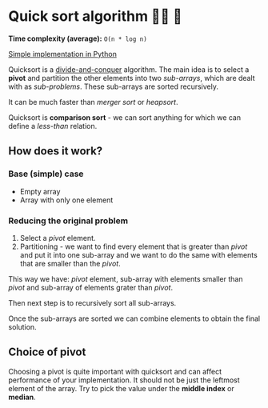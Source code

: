 # Quick sort algorithm 🏃‍♂️ 💨

**Time complexity (average):** `O(n * log n)`

[Simple implementation in Python](./quicksort.py)

Quicksort is a [divide-and-conquer](../../DivideAndConquer) algorithm. The main idea is to select a
**pivot** and partition the other elements into two _sub-arrays_, which are dealt with as
_sub-problems_. These sub-arrays are sorted recursively.

It can be much faster than _merger sort_ or _heapsort_.

Quicksort is **comparison sort** - we can sort anything for which we can define a _less-than_
relation.

## How does it work?

### Base (simple) case

- Empty array
- Array with only one element

### Reducing the original problem

1. Select a _pivot_ element.
2. Partitioning - we want to find every element that is greater than _pivot_ and put it into one
   sub-array and we want to do the same with elements that are smaller than the _pivot_.

This way we have: _pivot_ element, sub-array with elements smaller than _pivot_ and sub-array of
elements grater than _pivot_.

Then next step is to recursively sort all sub-arrays.

Once the sub-arrays are sorted we can combine elements to obtain the final solution.

## Choice of pivot

Choosing a pivot is quite important with quicksort and can affect performance of your
implementation. It should not be just the leftmost element of the array. Try to pick the value under
the **middle index** or **median**.

